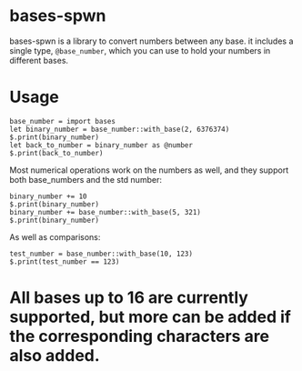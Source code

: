 # bases-spwn

bases-spwn is a library to convert numbers between any base. it includes a single type, `@base_number`, which you can use to hold your numbers in different bases.

# Usage

```
base_number = import bases
let binary_number = base_number::with_base(2, 6376374)
$.print(binary_number)
let back_to_number = binary_number as @number
$.print(back_to_number)
```

Most numerical operations work on the numbers as well, and they support both base_numbers and the std number:
```
binary_number += 10
$.print(binary_number)
binary_number += base_number::with_base(5, 321)
$.print(binary_number)
```

As well as comparisons:
```
test_number = base_number::with_base(10, 123)
$.print(test_number == 123)
```

# All bases up to 16 are currently supported, but more can be added if the corresponding characters are also added.
